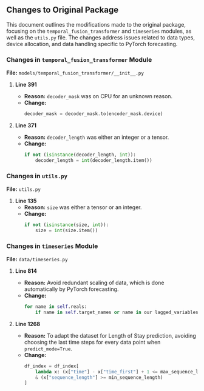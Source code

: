 ## Changes to Original Package

This document outlines the modifications made to the original package, focusing on the `temporal_fusion_transformer` and `timeseries` modules, as well as the `utils.py` file. The changes address issues related to data types, device allocation, and data handling specific to PyTorch forecasting.

### Changes in `temporal_fusion_transformer` Module

**File:** `models/temporal_fusion_transformer/__init__.py`

1. **Line 391**
   - **Reason:** `decoder_mask` was on CPU for an unknown reason.
   - **Change:**
     ```python
     decoder_mask = decoder_mask.to(encoder_mask.device)
     ```

2. **Line 371**
   - **Reason:** `decoder_length` was either an integer or a tensor.
   - **Change:**
     ```python
     if not (isinstance(decoder_length, int)):
         decoder_length = int(decoder_length.item())
     ```

### Changes in `utils.py`

**File:** `utils.py`

1. **Line 135**
   - **Reason:** `size` was either a tensor or an integer.
   - **Change:**
     ```python
     if not (isinstance(size, int)):
         size = int(size.item())
     ```

### Changes in `timeseries` Module

**File:** `data/timeseries.py`

1. **Line 814**
   - **Reason:** Avoid redundant scaling of data, which is done automatically by PyTorch forecasting.
   - **Change:**
     ```python
     for name in self.reals:
         if name in self.target_names or name in our lagged_variables or len(self.scalers) == 0:
     ```

2. **Line 1268**
   - **Reason:** To adapt the dataset for Length of Stay prediction, avoiding choosing the last time steps for every data point when `predict_mode=True`.
   - **Change:**
     ```python
     df_index = df_index[
         lambda x: (x["time"] - x["time_first"] + 1 <= max_sequence_length)
         & (x["sequence_length"] >= min_sequence_length)
     ]
     ```
